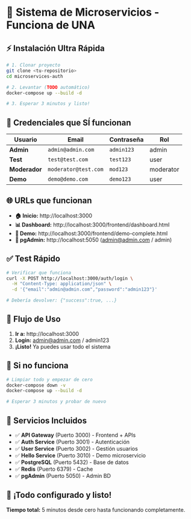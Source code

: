# 🚀 Sistema de Microservicios - Funciona de UNA

## ⚡ Instalación Ultra Rápida

```bash
# 1. Clonar proyecto
git clone <tu-repositorio>
cd microservices-auth

# 2. Levantar (TODO automático)
docker-compose up --build -d

# 3. Esperar 3 minutos y listo!
```

## 🔑 Credenciales que SÍ funcionan

| Usuario | Email | Contraseña | Rol |
|---------|-------|------------|-----|
| **Admin** | `admin@admin.com` | `admin123` | admin |
| **Test** | `test@test.com` | `test123` | user |
| **Moderador** | `moderator@test.com` | `mod123` | moderator |
| **Demo** | `demo@demo.com` | `demo123` | user |

## 🌐 URLs que funcionan

- **🏠 Inicio:** http://localhost:3000
- **📊 Dashboard:** http://localhost:3000/frontend/dashboard.html
- **🧪 Demo:** http://localhost:3000/frontend/demo-complete.html
- **🔧 pgAdmin:** http://localhost:5050 (admin@admin.com / admin)

## ✅ Test Rápido

```bash
# Verificar que funciona
curl -X POST http://localhost:3000/auth/login \
  -H "Content-Type: application/json" \
  -d '{"email":"admin@admin.com","password":"admin123"}'

# Debería devolver: {"success":true, ...}
```

## 🎯 Flujo de Uso

1. **Ir a:** http://localhost:3000
2. **Login:** admin@admin.com / admin123
3. **¡Listo!** Ya puedes usar todo el sistema

## 🚨 Si no funciona

```bash
# Limpiar todo y empezar de cero
docker-compose down -v
docker-compose up --build -d

# Esperar 3 minutos y probar de nuevo
```

## 📱 Servicios Incluidos

- ✅ **API Gateway** (Puerto 3000) - Frontend + APIs
- ✅ **Auth Service** (Puerto 3001) - Autenticación
- ✅ **User Service** (Puerto 3002) - Gestión usuarios
- ✅ **Hello Service** (Puerto 3010) - Demo microservicio
- ✅ **PostgreSQL** (Puerto 5432) - Base de datos
- ✅ **Redis** (Puerto 6379) - Cache
- ✅ **pgAdmin** (Puerto 5050) - Admin BD

## 🎉 ¡Todo configurado y listo!

**Tiempo total:** 5 minutos desde cero hasta funcionando completamente.